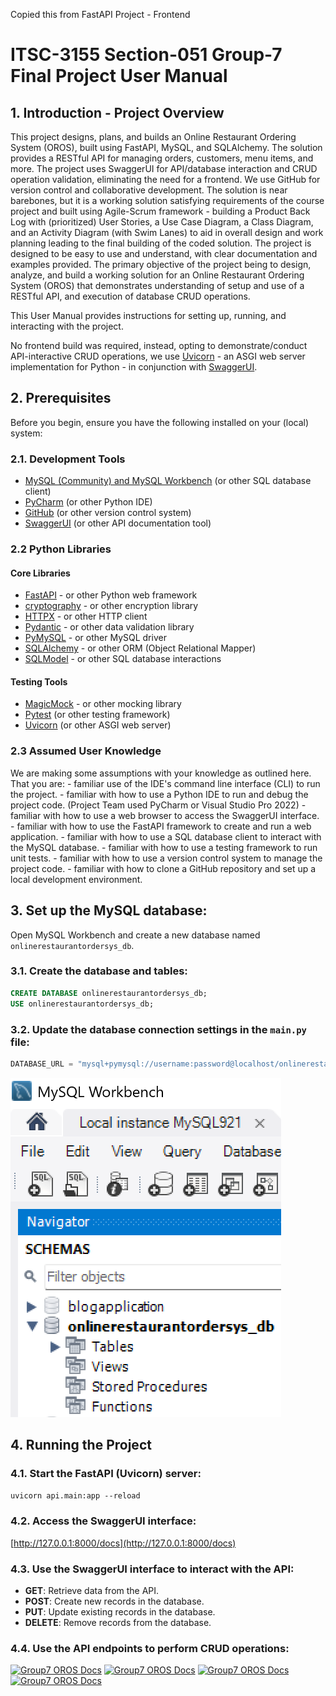 ﻿Copied this from FastAPI Project - Frontend

# ITSC-3155 Section-051 Group-7 Final Project User Manual

## 1. Introduction - Project Overview

This project designs, plans, and builds an Online Restaurant Ordering System (OROS), built using FastAPI, MySQL, 
and SQLAlchemy.  The solution provides a RESTful API for managing orders, customers, menu items, and more. The 
project uses SwaggerUI for API/database interaction and CRUD operation validation, eliminating the need for a 
frontend.  We use GitHub for version control and collaborative development.
The solution is near barebones, but it is a working solution satisfying requirements of the course project and 
built using Agile-Scrum framework - building a Product Back Log with (prioritized) User Stories, a Use Case 
Diagram, a Class Diagram, and an Activity Diagram (with Swim Lanes) to aid in overall design and work planning
leading to the final building of the coded solution.  The project is designed to be easy to use and understand,
with clear documentation and examples provided. 
The primary objective of the project being to design, analyze, and build a working solution for an Online 
Restaurant Ordering System (OROS) that demonstrates understanding of setup and use of a RESTful API, and execution
of database CRUD operations.

This User Manual provides instructions for setting up, running, and interacting with the project.

No frontend build was required, instead, opting to demonstrate/conduct API-interactive CRUD operations, we use [Uvicorn](https://uvicorn.org) - an ASGI web server
implementation for Python - in conjunction with [SwaggerUI](https://swagger.io/tools/swagger-ui/).

## 2. Prerequisites
Before you begin, ensure you have the following installed on your (local) system:

### 2.1. Development Tools
- [MySQL (Community) and MySQL Workbench](https://www.mysql.com) (or other SQL database client)
- [PyCharm](https://www.jetbrains.com/pycharm/) (or other Python IDE)
- [GitHub](https://www.github.com) (or other version control system)
- [SwaggerUI](https://swagger.io/tools/swagger-ui/) (or other API documentation tool)

### 2.2 Python Libraries
#### Core Libraries
- [FastAPI](https://fastapi.tiangolo.com) - or other Python web framework
- [cryptography](https://pypi.org/project/cryptography/) - or other encryption library
- [HTTPX](https://www.python-httpx.org/) - or other HTTP client
- [Pydantic](https://docs.pydantic.dev) - or other data validation library
- [PyMySQL](https://pypi.org/project/PyMySQL/) - or other MySQL driver
- [SQLAlchemy](https://www.sqlalchemy.org/) - or other ORM (Object Relational Mapper)
- [SQLModel](https://sqlmodel.tiangolo.com) - or other SQL database interactions
#### Testing Tools
- [MagicMock](https://docs.python.org/3/library/unittest.mock.html) - or other mocking library
- [Pytest](https://pytest.org) (or other testing framework)
- [Uvicorn](https://uvicorn.org) (or other ASGI web server)

### 2.3 Assumed User Knowledge
We are making some assumptions with your knowledge as outlined here.  That you are:
	- familiar use of the IDE's command line interface (CLI) to run the project.
	- familiar with how to use a Python IDE to run and debug the project code. (Project Team used PyCharm or Visual Studio Pro 2022)
	- familiar with how to use a web browser to access the SwaggerUI interface.
	- familiar with how to use the FastAPI framework to create and run a web application.
	- familiar with how to use a SQL database client to interact with the MySQL database.
	- familiar with how to use a testing framework to run unit tests.
	- familiar with how to use a version control system to manage the project code.
	- familiar with how to clone a GitHub repository and set up a local development environment.

## 3. Set up the MySQL database:
Open MySQL Workbench and create a new database named `onlinerestaurantordersys_db`.
### 3.1. Create the database and tables:
```sql
CREATE DATABASE onlinerestaurantordersys_db;
USE onlinerestaurantordersys_db;
```

### 3.2. Update the database connection settings in the `main.py` file:
```python
DATABASE_URL = "mysql+pymysql://username:password@localhost/onlinerestaurantordersys_db"
```
[![Group7 OROS Docs](../api/images/MySQL_db_structure.png)](https://github.com/mogonc34/ITSC3155051Group7Project)


## 4. Running the Project
### 4.1. Start the FastAPI (Uvicorn) server:
```uvicorn api.main:app --reload```
### 4.2. Access the SwaggerUI interface:
[http://127.0.0.1:8000/docs](http://127.0.0.1:8000/docs)
### 4.3. Use the SwaggerUI interface to interact with the API:
- **GET**: Retrieve data from the API.
- **POST**: Create new records in the database.
- **PUT**: Update existing records in the database.
- **DELETE**: Remove records from the database.
### 4.4. Use the API endpoints to perform CRUD operations:
[![Group7 OROS Docs](../apiimages/Group7_OROS_SwaggerUI_Screen1.png)](https://github.com/mogonc34/ITSC3155051Group7Project)
[![Group7 OROS Docs](../api/images/Group7_OROS_SwaggerUI_Screen2.png)](https://github.com/mogonc34/ITSC3155051Group7Project)
[![Group7 OROS Docs](../api/images/Group7_OROS_SwaggerUI_Screen3.png)](https://github.com/mogonc34/ITSC3155051Group7Project)
[![Group7 OROS Docs](../api/images/Group7_OROS_SwaggerUI_Screen4.png)](https://github.com/mogonc34/ITSC3155051Group7Project)